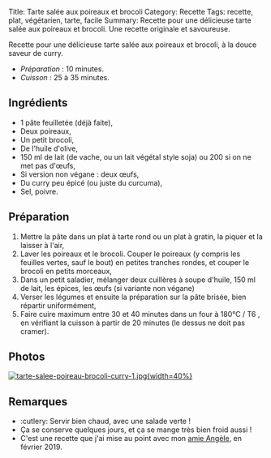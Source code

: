 Title: Tarte salée aux poireaux et brocoli
Category: Recette
Tags: recette, plat, végétarien, tarte, facile
Summary: Recette pour une délicieuse tarte salée aux poireaux et brocoli. Une recette originale et savoureuse.

Recette pour une délicieuse tarte salée aux poireaux et brocoli, à la douce saveur de curry.

- *Préparation* : 10 minutes.
- *Cuisson* : 25 à 35 minutes.

## Ingrédients
- 1 pâte feuilletée (déjà faite),
- Deux poireaux,
- Un petit brocoli,
- De l'huile d'olive,
- 150 ml de lait (de vache, ou un lait végétal style soja) ou 200 si on ne met pas d'œufs,
- Si version non végane : deux œufs,
- Du curry peu épicé (ou juste du curcuma),
- Sel, poivre.

## Préparation
1. Mettre la pâte dans un plat à tarte rond ou un plat à gratin, la piquer et la laisser à l'air,
2. Laver les poireaux et le brocoli. Couper le poireaux (y compris les feuilles vertes, sauf le bout) en petites tranches rondes, et couper le brocoli en petits morceaux,
3. Dans un petit saladier, mélanger deux cuillères à soupe d'huile, 150 ml de lait, les épices, les œufs (si variante non végane)
4. Verser les légumes et ensuite la préparation sur la pâte brisée, bien répartir uniformément,
5. Faire cuire maximum entre 30 et 40 minutes dans un four à 180°C / T6 <i class="fa fa-thermometer-full" aria-hidden="true"></i>, en vérifiant la cuisson à partir de 20 minutes (le dessus ne doit pas cramer).

## Photos
[![tarte-salee-poireau-brocoli-curry-1.jpg]({filename}images/tarte-salee-poireau-brocoli-curry-1.jpg){width=40%}]({filename}images/tarte-salee-poireau-brocoli-curry-1.jpg)

## Remarques
- :cutlery: Servir bien chaud, avec une salade verte !
- Ça se conserve quelques jours, et ça se mange très bien froid aussi !
- C'est une recette que j'ai mise au point avec mon [amie Angèle](https://fr.wikipedia.org/wiki/Ang%C3%A8le_%28chanteuse%29), en février 2019.
